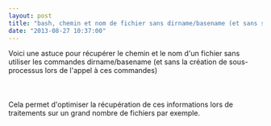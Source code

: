 ```yaml
---
layout: post
title: "bash, chemin et nom de fichier sans dirname/basename (et sans sous-processus)"
date: "2013-08-27 10:37:00"
---
```

Voici une astuce pour récupérer le chemin et le nom d'un fichier sans utiliser les commandes dirname/basename (et sans la création de sous-processus lors de l'appel à ces commandes)<br /><br /><script src="http://pastebin.com/embed_js.php?i=HQcvEqrG"></script><br /><br />Cela permet d'optimiser la récupération de ces informations lors de traitements sur un grand nombre de fichiers par exemple.
